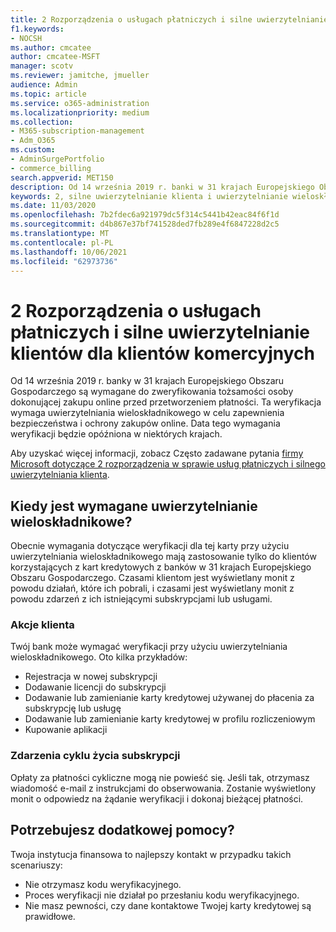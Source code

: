 ```yaml
---
title: 2 Rozporządzenia o usługach płatniczych i silne uwierzytelnianie klientów dla klientów komercyjnych
f1.keywords:
- NOCSH
ms.author: cmcatee
author: cmcatee-MSFT
manager: scotv
ms.reviewer: jamitche, jmueller
audience: Admin
ms.topic: article
ms.service: o365-administration
ms.localizationpriority: medium
ms.collection:
- M365-subscription-management
- Adm_O365
ms.custom:
- AdminSurgePortfolio
- commerce_billing
search.appverid: MET150
description: Od 14 września 2019 r. banki w 31 krajach Europejskiego Obszaru Gospodarczego są wymagane do zweryfikowania tożsamości osoby dokonującej zakupu online przed przetworzeniem płatności".
keywords: 2, silne uwierzytelnianie klienta i uwierzytelnianie wieloskładnikowe
ms.date: 11/03/2020
ms.openlocfilehash: 7b2fdec6a921979dc5f314c5441b42eac84f6f1d
ms.sourcegitcommit: d4b867e37bf741528ded7fb289e4f6847228d2c5
ms.translationtype: MT
ms.contentlocale: pl-PL
ms.lasthandoff: 10/06/2021
ms.locfileid: "62973736"
---
```

# <a name="payment-services-directive-2-and-strong-customer-authentication-for-commercial-customers"></a>2 Rozporządzenia o usługach płatniczych i silne uwierzytelnianie klientów dla klientów komercyjnych

Od 14 września 2019 r. banky w 31 krajach Europejskiego Obszaru Gospodarczego są wymagane do zweryfikowania tożsamości osoby dokonującej zakupu online przed przetworzeniem płatności. Ta weryfikacja wymaga uwierzytelniania wieloskładnikowego w celu zapewnienia bezpieczeństwa i ochrony zakupów online. Data tego wymagania weryfikacji będzie opóźniona w niektórych krajach.

Aby uzyskać więcej informacji, zobacz Często zadawane pytania [firmy Microsoft dotyczące 2 rozporządzenia w sprawie usług płatniczych i silnego uwierzytelniania klienta](https://support.microsoft.com/help/4517854/microsoft-account-open-banking-customer-authentication).

## <a name="when-is-multi-factor-authentication-required"></a>Kiedy jest wymagane uwierzytelnianie wieloskładnikowe?

Obecnie wymagania dotyczące weryfikacji dla tej karty przy użyciu uwierzytelniania wieloskładnikowego mają zastosowanie tylko do klientów korzystających z kart kredytowych z banków w 31 krajach Europejskiego Obszaru Gospodarczego. Czasami klientom jest wyświetlany monit z powodu działań, które ich pobrali, i czasami jest wyświetlany monit z powodu zdarzeń z ich istniejącymi subskrypcjami lub usługami.

### <a name="customer-actions"></a>Akcje klienta

Twój bank może wymagać weryfikacji przy użyciu uwierzytelniania wieloskładnikowego. Oto kilka przykładów:

- Rejestracja w nowej subskrypcji
- Dodawanie licencji do subskrypcji
- Dodawanie lub zamienianie karty kredytowej używanej do płacenia za subskrypcję lub usługę
- Dodawanie lub zamienianie karty kredytowej w profilu rozliczeniowym
- Kupowanie aplikacji

### <a name="subscription-lifecycle-events"></a>Zdarzenia cyklu życia subskrypcji

Opłaty za płatności cykliczne mogą nie powieść się. Jeśli tak, otrzymasz wiadomość e-mail z instrukcjami do obserwowania. Zostanie wyświetlony monit o odpowiedz na żądanie weryfikacji i dokonaj bieżącej płatności.

## <a name="need-more-help"></a>Potrzebujesz dodatkowej pomocy?

Twoja instytucja finansowa to najlepszy kontakt w przypadku takich scenariuszy:

- Nie otrzymasz kodu weryfikacyjnego.  
- Proces weryfikacji nie działał po przesłaniu kodu weryfikacyjnego.
- Nie masz pewności, czy dane kontaktowe Twojej karty kredytowej są prawidłowe.
